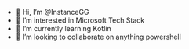 - 👋 Hi, I’m @InstanceGG
- 👀 I’m interested in Microsoft Tech Stack
- 🌱 I’m currently learning Kotlin
- 💞️ I’m looking to collaborate on anything powershell

<!---
InstanceGG/InstanceGG is a ✨ special ✨ repository because its `README.md` (this file) appears on your GitHub profile.
You can click the Preview link to take a look at your changes.
--->
